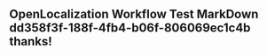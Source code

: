 <properties
ms.topic="hero-topic1"
ms.test1="hero-topic"
ms.test2="test"/>

## OpenLocalization Workflow Test MarkDown dd358f3f-188f-4fb4-b06f-806069ec1c4b thanks!
